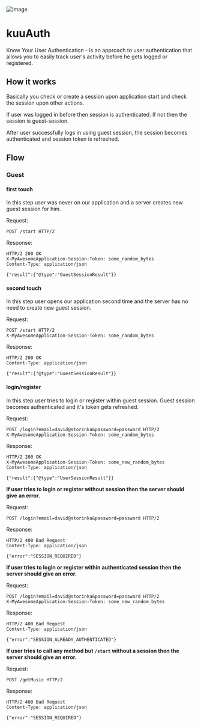 ![image](https://github.com/kohutd/kuuAuth/assets/21020331/e4c8f0e3-6e0f-4945-bc4a-1cf0423d454c)

# kuuAuth

Know Your User Authentication - is an approach to user authentication that allows you to easily track user's activity before he gets logged or registered.

## How it works

Basically you check or create a session upon application start and check the session upon other actions.

If user was logged in before then session is authenticated. If not then the session is guest-session.

After user successfully logs in using guest session, the session becomes authenticated and session token is refreshed.

## Flow

### Guest

#### first touch

In this step user was never on our application and a server creates new guest session for him.

Request:

```http
POST /start HTTP/2
```

Response:

```http
HTTP/2 200 OK
X-MyAwesomeApplication-Session-Token: some_random_bytes
Content-Type: application/json

{"result":{"@type":"GuestSessionResult"}}
```


#### second touch

In this step user opens our application second time and the server has no need to create new guest session.

Request:

```http
POST /start HTTP/2
X-MyAwesomeApplication-Session-Token: some_random_bytes
```

Response:

```http
HTTP/2 200 OK
Content-Type: application/json

{"result":{"@type":"GuestSessionResult"}}
```

#### login/register

In this step user tries to login or register within guest session. Guest session becomes authenticated and it's token gets refreshed.

Request:

```http
POST /login?email=david@storinka&password=password HTTP/2
X-MyAwesomeApplication-Session-Token: some_random_bytes
```

Response:

```http
HTTP/2 200 OK
X-MyAwesomeApplication-Session-Token: some_new_random_bytes
Content-Type: application/json

{"result":{"@type":"UserSessionResult"}}
```

**If user tries to login or register without session then the server should give an error.**

Request:

```http
POST /login?email=david@storinka&password=password HTTP/2
```

Response:

```http
HTTP/2 400 Bad Request
Content-Type: application/json

{"error":"SESSION_REQUIRED"}
```

**If user tries to login or register within authenticated session then the server should give an error.**

Request:

```http
POST /login?email=david@storinka&password=password HTTP/2
X-MyAwesomeApplication-Session-Token: some_new_random_bytes
```

Response:

```http
HTTP/2 400 Bad Request
Content-Type: application/json

{"error":"SESSION_ALREADY_AUTHENTICATED"}
```

**If user tries to call any method but `/start` without a session then the server should give an error.**

Request:

```http
POST /getMusic HTTP/2
```

Response:

```http
HTTP/2 400 Bad Request
Content-Type: application/json

{"error":"SESSION_REQUIRED"}
